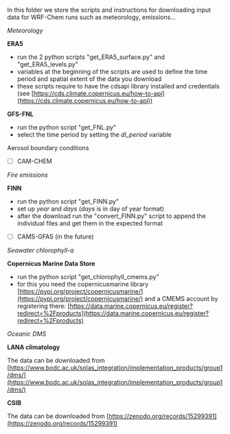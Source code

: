 In this folder we store the scripts and instructions for downloading input data for WRF-Chem runs such as meteorology, emissions...

*Meteorology*

**ERA5**
- run the 2 python scripts "get_ERA5_surface.py" and "get_ERA5_levels.py"
- variables at the beginning of the scripts are used to define the time period and spatial extent of the data you download
- these scripts require to have the cdsapi library installed and credentials (see [https://cds.climate.copernicus.eu/how-to-api](https://cds.climate.copernicus.eu/how-to-api))
  
**GFS-FNL**
- run the python script "get_FNL.py"
- select the time period by setting the *dl_period* variable

Aerosol boundary conditions
* [ ] CAM-CHEM


*Fire emissions*

**FINN**  
- run the python script "get_FINN.py"
- set up *year* and *days* (*days* is in day of year format)
- after the download run the "convert_FINN.py" script to append the individual files and get them in the expected format
  
* [ ] CAMS-GFAS (in the future)


*Seawater chlorophyll-a*

**Copernicus Marine Data Store**
- run the python script "get_chlorophyll_cmems.py"
- for this you need the copernicusmarine library [https://pypi.org/project/copernicusmarine/](https://pypi.org/project/copernicusmarine/) and a CMEMS account by registering there:
[https://data.marine.copernicus.eu/register?redirect=%2Fproducts](https://data.marine.copernicus.eu/register?redirect=%2Fproducts)

*Oceanic DMS*

**LANA climatology**

The data can be downloaded from [https://www.bodc.ac.uk/solas_integration/implementation_products/group1/dms/](https://www.bodc.ac.uk/solas_integration/implementation_products/group1/dms/)

**CSIB** 

The data can be downloaded from [https://zenodo.org/records/15299391](https://zenodo.org/records/15299391)
